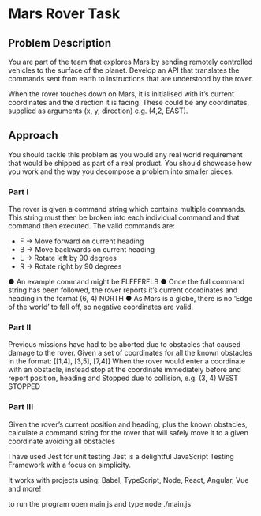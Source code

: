 # Mars Rover Task

## Problem Description
You are part of the team that explores Mars by sending remotely controlled vehicles to the surface of the planet. Develop an API that translates the commands sent from earth to instructions that are 
understood by the rover.

When the rover touches down on Mars, it is initialised with it’s current coordinates and the direction it is facing. These could be any coordinates, supplied as arguments (x, y, direction) e.g. (4,2, EAST).

## Approach
You should tackle this problem as you would any real world requirement that would be shipped as part of a real product. You should showcase how you work and the way you decompose a problem into smaller pieces.

### Part I
The rover is given a command string which contains multiple commands. This string must then be broken into each individual command and that command then executed. The valid commands are:
- F -> Move forward on current heading 
- B -> Move backwards on current heading 
- L -> Rotate left by 90 degrees
- R -> Rotate right by 90 degrees

● An example command might be FLFFFRFLB
● Once the full command string has been followed, the rover reports it’s current coordinates and heading in the format (6, 4) NORTH
● As Mars is a globe, there is no ‘Edge of the world’ to fall off, so negative coordinates are valid.

### Part II
Previous missions have had to be aborted due to obstacles that caused damage to the rover. Given a set of coordinates for all the known obstacles in the format:
	[[1,4], [3,5], [7,4]]
When the rover would enter a coordinate with an obstacle, instead stop at the coordinate immediately before and report position, heading and Stopped due to collision, e.g. (3, 4) WEST STOPPED

###  Part III
Given the rover’s current position and heading, plus the known obstacles, calculate a command string for the rover that will safely move it to a given coordinate avoiding all obstacles

I have used Jest for unit testing
Jest is a delightful JavaScript Testing Framework with a focus on simplicity.

It works with projects using: Babel, TypeScript, Node, React, Angular, Vue and more!

to run the program open main.js and type node ./main.js
